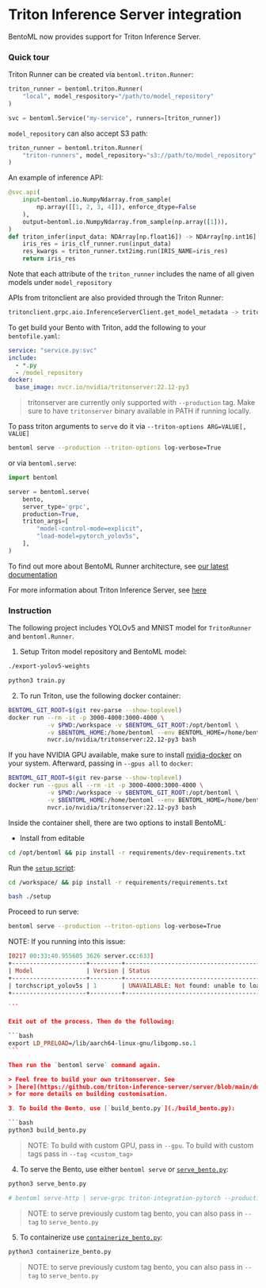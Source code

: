 # Triton Inference Server integration

BentoML now provides support for Triton Inference Server.

### Quick tour

Triton Runner can be created via `bentoml.triton.Runner`:

```python
triton_runner = bentoml.triton.Runner(
    "local", model_respository="/path/to/model_repository"
)

svc = bentoml.Service("my-service", runners=[triton_runner])
```

`model_repository` can also accept S3 path:

```python
triton_runner = bentoml.triton.Runner(
    "triton-runners", model_repository="s3://path/to/model_repository"
)
```

An example of inference API:

```python
@svc.api(
    input=bentoml.io.NumpyNdarray.from_sample(
        np.array([[1, 2, 3, 4]]), enforce_dtype=False
    ),
    output=bentoml.io.NumpyNdarray.from_sample(np.array([1])),
)
def triton_infer(input_data: NDArray[np.float16]) -> NDArray[np.int16]:
    iris_res = iris_clf_runner.run(input_data)
    res_kwargs = triton_runner.txt2img.run(IRIS_NAME=iris_res)
    return iris_res
```

Note that each attribute of the `triton_runner` includes the name of all given
models under `model_repository`

APIs from tritonclient are also provided through the Triton Runner:

```python
tritonclient.grpc.aio.InferenceServerClient.get_model_metadata -> triton_runner.get_model_metadata | triton_runner.grpc_get_model_metadata
```

To get build your Bento with Triton, add the following to your `bentofile.yaml`:

```yaml
service: "service.py:svc"
include:
  - *.py
  - /model_repository
docker:
  base_image: nvcr.io/nvidia/tritonserver:22.12-py3
```

> tritonserver are currently only supported with `--production` tag. Make sure
> to have `tritonserver` binary available in PATH if running locally.

To pass triton arguments to `serve` do it via
`--triton-options ARG=VALUE[, VALUE]`

```bash
bentoml serve --production --triton-options log-verbose=True
```

or via `bentoml.serve`:

```python
import bentoml

server = bentoml.serve(
    bento,
    server_type='grpc',
    production=True,
    triton_args=[
        "model-control-mode=explicit",
        "load-model=pytorch_yolov5s",
    ],
)
```

To find out more about BentoML Runner architecture, see
[our latest documentation](https://docs.bentoml.org/en/latest/concepts/runner.html#)

For more information about Triton Inference Server, see
[here](https://github.com/triton-inference-server/server)

### Instruction

The following project includes YOLOv5 and MNIST model for `TritonRunner` and
`bentoml.Runner`.

1. Setup Triton model repository and BentoML model:

```bash
./export-yolov5-weights

python3 train.py
```

2. To run Triton, use the following docker container:

```bash
BENTOML_GIT_ROOT=$(git rev-parse --show-toplevel)
docker run --rm -it -p 3000-4000:3000-4000 \
           -v $PWD:/workspace -v $BENTOML_GIT_ROOT:/opt/bentoml \
           -v $BENTOML_HOME:/home/bentoml --env BENTOML_HOME=/home/bentoml \
           nvcr.io/nvidia/tritonserver:22.12-py3 bash
```

If you have NVIDIA GPU available, make sure to install 
[nvidia-docker](https://github.com/NVIDIA/nvidia-docker) on your system.
Afterward, passing in `--gpus all` to `docker`:

```bash
BENTOML_GIT_ROOT=$(git rev-parse --show-toplevel)
docker run --gpus all --rm -it -p 3000-4000:3000-4000 \
           -v $PWD:/workspace -v $BENTOML_GIT_ROOT:/opt/bentoml \
           -v $BENTOML_HOME:/home/bentoml --env BENTOML_HOME=/home/bentoml \
           nvcr.io/nvidia/tritonserver:22.12-py3 bash
```

Inside the container shell, there are two options to install BentoML:

- Install from editable

```bash
cd /opt/bentoml && pip install -r requirements/dev-requirements.txt
```

Run the [`setup` script](./setup):

```bash
cd /workspace/ && pip install -r requirements/requirements.txt

bash ./setup
```

Proceed to run serve:

```bash
bentoml serve --production --triton-options log-verbose=True
```

NOTE: If you running into this issue:

````prolog
I0217 00:33:40.955605 3626 server.cc:633]
+---------------------+---------+----------------------------------------------------------------------------------------------------------------------------------------+
| Model               | Version | Status                                                                                                                                 |
+---------------------+---------+----------------------------------------------------------------------------------------------------------------------------------------+
| torchscript_yolov5s | 1       | UNAVAILABLE: Not found: unable to load shared library: /lib/aarch64-linux-gnu/libgomp.so.1: cannot allocate memory in static TLS block |
+---------------------+---------+----------------------------------------------------------------------------------------------------------------------------------------+

```

Exit out of the process. Then do the following:

```bash
export LD_PRELOAD=/lib/aarch64-linux-gnu/libgomp.so.1
```

Then run the `bentoml serve` command again.

> Feel free to build your own tritonserver. See
> [here](https://github.com/triton-inference-server/server/blob/main/docs/customization_guide/build.md)
> for more details on building customisation.

3. To build the Bento, use [`build_bento.py`](./build_bento.py):

```bash
python3 build_bento.py
````

> NOTE: To build with custom GPU, pass in `--gpu`. To build with custom tags
> pass in `--tag <custom_tag>`

4. To serve the Bento, use either `bentoml serve` or
   [`serve_bento.py`](./serve_bento.py):

```bash
python3 serve_bento.py

# bentoml serve-http | serve-grpc triton-integration-pytorch --production
```

> NOTE: to serve previously custom tag bento, you can also pass in `--tag` to
> `serve_bento.py`

5. To containerize use [`containerize_bento.py`](./containerize_bento.py):

```bash
python3 containerize_bento.py
```

> NOTE: to serve previously custom tag bento, you can also pass in `--tag` to
> `serve_bento.py`

<!-- 
docker run --rm -it -p 3000-3030:3000-3030 -v $(pwd)/model_repository:/models -v ${PWD}:/workspace -v ${BENTOML_GIT_ROOT}:/opt/bentoml -e BENTOML_HOME=/opt/bentoml -v $BENTOML_HOME:/opt/bentoml nvcr.io/nvidia/tritonserver:22.12-py3 bash

cd /opt/bentoml && pip install -r requirements/dev-requirements.txt && cd /workspace && pip install -r requirements/requirements.txt && python3 train.py && ./setup && bentoml serve-http --production 
-->
